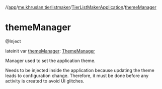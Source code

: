 //[app](../../../index.md)/[me.khruslan.tierlistmaker](../index.md)/[TierListMakerApplication](index.md)/[themeManager](theme-manager.md)

# themeManager

@Inject 

lateinit var [themeManager](theme-manager.md): [ThemeManager](../../me.khruslan.tierlistmaker.presentation.utils.theme/-theme-manager/index.md)

Manager used to set the application theme.

Needs to be injected inside the application because updating the theme leads to configuration change. Therefore, it must be done before any activity is created to avoid UI glitches.
